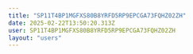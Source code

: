 ```yaml
---
title: "SP11T4BP1MGFXS80B8YRFD5RP9EPCGA73FQHZ02ZH"
date: 2025-02-22T13:50:20.313Z
user: SP11T4BP1MGFXS80B8YRFD5RP9EPCGA73FQHZ02ZH
layout: "users"
---
```

    